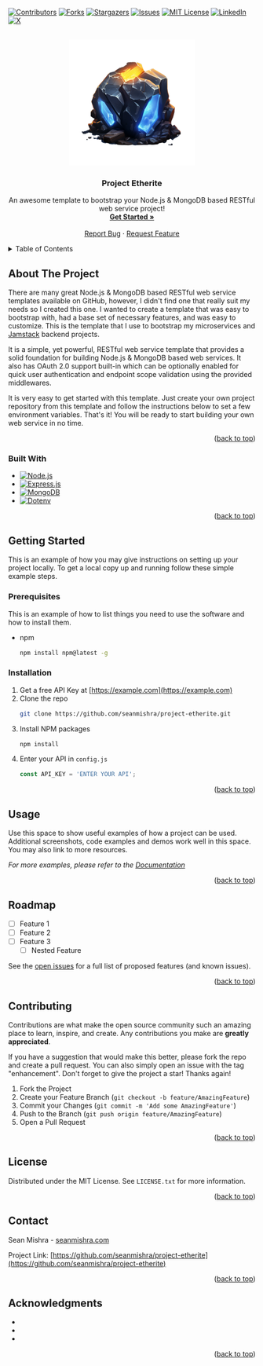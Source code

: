 <a name="readme-top"></a>

[![Contributors][contributors-shield]][contributors-url]
[![Forks][forks-shield]][forks-url]
[![Stargazers][stars-shield]][stars-url]
[![Issues][issues-shield]][issues-url]
[![MIT License][license-shield]][license-url]
[![LinkedIn][linkedin-shield]][linkedin-url]
[![X][x-shield]][x-url]



<!-- PROJECT HEADER -->
<br />
<div align="center">
  <a href="https://github.com/seanmishra/project-etherite">
    <img src="docs/images/etherite.png" alt="Logo" width="256" height="256">
  </a>

<h3 align="center">Project Etherite</h3>

  <p align="center">
    An awesome template to bootstrap your Node.js & MongoDB based RESTful web service project!
    <br />
    <a href="https://github.com/seanmishra/project-etherite"><strong>Get Started »</strong></a>
    <br />
    <br />
    <a href="https://github.com/seanmishra/project-etherite/issues">Report Bug</a>
    ·
    <a href="https://github.com/seanmishra/project-etherite/issues">Request Feature</a>
  </p>
</div>



<!-- TABLE OF CONTENTS -->
<details>
  <summary>Table of Contents</summary>
  <ol>
    <li>
      <a href="#about-the-project">About The Project</a>
      <ul>
        <li><a href="#built-with">Built With</a></li>
      </ul>
    </li>
    <li>
      <a href="#getting-started">Getting Started</a>
      <ul>
        <li><a href="#prerequisites">Prerequisites</a></li>
        <li><a href="#installation">Installation</a></li>
      </ul>
    </li>
    <li><a href="#usage">Usage</a></li>
    <li><a href="#roadmap">Roadmap</a></li>
    <li><a href="#contributing">Contributing</a></li>
    <li><a href="#license">License</a></li>
    <li><a href="#contact">Contact</a></li>
    <li><a href="#acknowledgments">Acknowledgments</a></li>
  </ol>
</details>



<!-- ABOUT THE PROJECT -->
## About The Project

There are many great Node.js & MongoDB based RESTful web service templates available on GitHub, however, I didn't find one that really suit my needs so I created this one. I wanted to create a template that was easy to bootstrap with, had a base set of necessary features, and was easy to customize. This is the template that I use to bootstrap my microservices and [Jamstack][Jamstack-url] backend projects.

It is a simple, yet powerful, RESTful web service template that provides a solid foundation for building Node.js & MongoDB based web services. It also has OAuth 2.0 support built-in which can be optionally enabled for quick user authentication and endpoint scope validation using the provided middlewares.

It is very easy to get started with this template. Just create your own project repository from this template and follow the instructions below to set a few environment variables. That's it! You will be ready to start building your own web service in no time.

<p align="right">(<a href="#readme-top">back to top</a>)</p>



### Built With

- [![Node.js][Node.js]][Node-url]
- [![Express.js][Express.js]][Express-url]
- [![MongoDB][MongoDB]][MongoDB-url]
- [![Dotenv][Dotenv]][Dotenv-url]

<p align="right">(<a href="#readme-top">back to top</a>)</p>



<!-- GETTING STARTED -->
## Getting Started

This is an example of how you may give instructions on setting up your project locally.
To get a local copy up and running follow these simple example steps.

### Prerequisites

This is an example of how to list things you need to use the software and how to install them.
* npm
  ```sh
  npm install npm@latest -g
  ```

### Installation

1. Get a free API Key at [https://example.com](https://example.com)
2. Clone the repo
   ```sh
   git clone https://github.com/seanmishra/project-etherite.git
   ```
3. Install NPM packages
   ```sh
   npm install
   ```
4. Enter your API in `config.js`
   ```js
   const API_KEY = 'ENTER YOUR API';
   ```

<p align="right">(<a href="#readme-top">back to top</a>)</p>



<!-- USAGE EXAMPLES -->
## Usage

Use this space to show useful examples of how a project can be used. Additional screenshots, code examples and demos work well in this space. You may also link to more resources.

_For more examples, please refer to the [Documentation](https://example.com)_

<p align="right">(<a href="#readme-top">back to top</a>)</p>



<!-- ROADMAP -->
## Roadmap

- [ ] Feature 1
- [ ] Feature 2
- [ ] Feature 3
    - [ ] Nested Feature

See the [open issues](https://github.com/seanmishra/project-etherite/issues) for a full list of proposed features (and known issues).

<p align="right">(<a href="#readme-top">back to top</a>)</p>



<!-- CONTRIBUTING -->
## Contributing

Contributions are what make the open source community such an amazing place to learn, inspire, and create. Any contributions you make are **greatly appreciated**.

If you have a suggestion that would make this better, please fork the repo and create a pull request. You can also simply open an issue with the tag "enhancement".
Don't forget to give the project a star! Thanks again!

1. Fork the Project
2. Create your Feature Branch (`git checkout -b feature/AmazingFeature`)
3. Commit your Changes (`git commit -m 'Add some AmazingFeature'`)
4. Push to the Branch (`git push origin feature/AmazingFeature`)
5. Open a Pull Request

<p align="right">(<a href="#readme-top">back to top</a>)</p>



<!-- LICENSE -->
## License

Distributed under the MIT License. See `LICENSE.txt` for more information.

<p align="right">(<a href="#readme-top">back to top</a>)</p>



<!-- CONTACT -->
## Contact

Sean Mishra - [seanmishra.com](https://seanmishra.com)

Project Link: [https://github.com/seanmishra/project-etherite](https://github.com/seanmishra/project-etherite)

<p align="right">(<a href="#readme-top">back to top</a>)</p>



<!-- ACKNOWLEDGMENTS -->
## Acknowledgments

* []()
* []()
* []()

<p align="right">(<a href="#readme-top">back to top</a>)</p>



<!-- MARKDOWN LINKS & IMAGES -->
<!-- https://www.markdownguide.org/basic-syntax/#reference-style-links -->
[contributors-shield]: https://img.shields.io/github/contributors/seanmishra/project-etherite.svg?style=for-the-badge
[contributors-url]: https://github.com/seanmishra/project-etherite/graphs/contributors
[forks-shield]: https://img.shields.io/github/forks/seanmishra/project-etherite.svg?style=for-the-badge
[forks-url]: https://github.com/seanmishra/project-etherite/network/members
[stars-shield]: https://img.shields.io/github/stars/seanmishra/project-etherite.svg?style=for-the-badge
[stars-url]: https://github.com/seanmishra/project-etherite/stargazers
[issues-shield]: https://img.shields.io/github/issues/seanmishra/project-etherite.svg?style=for-the-badge
[issues-url]: https://github.com/seanmishra/project-etherite/issues
[license-shield]: https://img.shields.io/github/license/seanmishra/project-etherite.svg?style=for-the-badge
[license-url]: https://github.com/seanmishra/project-etherite/blob/master/LICENSE.md
[linkedin-shield]: https://img.shields.io/badge/-seanmishra-black.svg?style=for-the-badge&logo=linkedin&color=555
[linkedin-url]: https://linkedin.com/in/seanmishra
[x-shield]: https://img.shields.io/badge/-seansapiens-black.svg?style=for-the-badge&logo=x&color=555
[x-url]: https://x.com/seansapiens
[Jamstack-url]: https://jamstack.org/
[Node.js]: https://img.shields.io/badge/Node.js-43853D?style=for-the-badge&logo=nodedotjs&logoColor=white
[Node-url]: https://nodejs.org/
[Express.js]: https://img.shields.io/badge/Express.js-white?style=for-the-badge&logo=express&logoColor=black
[Express-url]: https://expressjs.com/
[MongoDB]: https://img.shields.io/badge/MongoDB-4EA94B?style=for-the-badge&logo=mongodb&logoColor=white
[MongoDB-url]: https://www.mongodb.com/
[Dotenv]: https://img.shields.io/badge/Dotenv-gold?style=for-the-badge&logo=dotenv&logoColor=black
[Dotenv-url]: https://www.npmjs.com/package/dotenv
